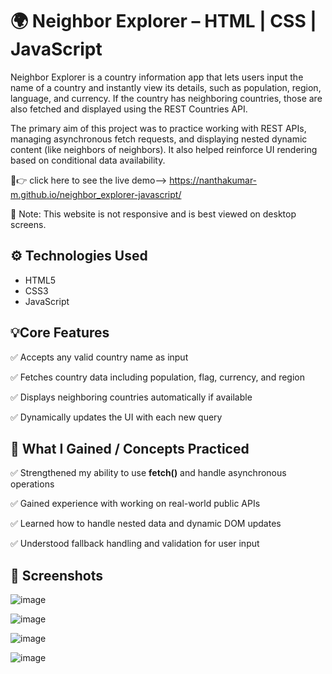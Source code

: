 # 🌍 Neighbor Explorer – HTML | CSS | JavaScript

Neighbor Explorer is a country information app that lets users input the name of a country and instantly view its details, such as population, region, language, and currency. If the country has neighboring countries, those are also fetched and displayed using the REST Countries API.

The primary aim of this project was to practice working with REST APIs, managing asynchronous fetch requests, and displaying nested dynamic content (like neighbors of neighbors). It also helped reinforce UI rendering based on conditional data availability.

🔗👉 click here to see the live demo--> https://nanthakumar-m.github.io/neighbor_explorer-javascript/
  
  🚫 Note: This website is not responsive and is best viewed on desktop screens.
  
  ## ⚙️ Technologies Used
  
  - HTML5
  - CSS3
  - JavaScript
  
  ## 💡Core Features

✅ Accepts any valid country name as input

✅ Fetches country data including population, flag, currency, and region

✅ Displays neighboring countries automatically if available

✅ Dynamically updates the UI with each new query

## 🎯 What I Gained  / Concepts Practiced

✅ Strengthened my ability to use **fetch()** and handle asynchronous operations

✅ Gained experience with working on real-world public APIs

✅ Learned how to handle nested data and dynamic DOM updates

✅ Understood fallback handling and validation for user input

## 📸 Screenshots

![image](https://github.com/user-attachments/assets/c04dbfdc-aa21-4aa5-967b-6be5af778b1a)

![image](https://github.com/user-attachments/assets/81577cac-8748-4856-a997-413aba5fb67c)

![image](https://github.com/user-attachments/assets/907fd447-1ae0-4f75-b019-42254bc99326)

![image](https://github.com/user-attachments/assets/46438495-35fa-4636-a229-6d6b6cc85ed9)
